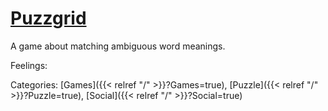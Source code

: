 # [Puzzgrid](https://puzzgrid.com/best.php)

A game about matching ambiguous word meanings.

Feelings:

Categories: [Games]({{< relref "/" >}}?Games=true),
[Puzzle]({{< relref "/" >}}?Puzzle=true),
[Social]({{< relref "/" >}}?Social=true)